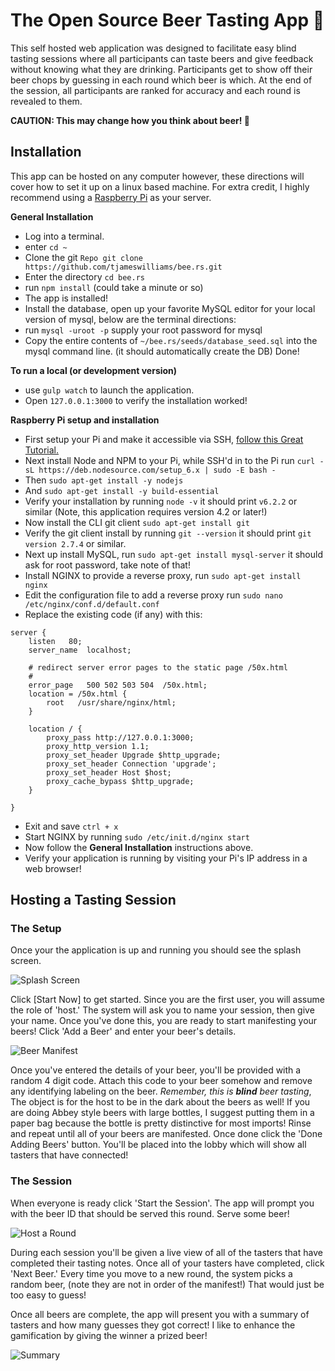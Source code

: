 # The Open Source Beer Tasting App :beers:

This self hosted web application was designed to facilitate easy blind tasting
sessions where all participants can taste beers and give feedback without knowing
what they are drinking. Participants get to show off their beer chops by guessing
in each round which beer is which. At the end of the session, all participants are
ranked for accuracy and each round is revealed to them.

**CAUTION: This may change how you think about beer! :beer:**

## Installation

This app can be hosted on any computer however, these directions will cover how
to set it up on a linux based machine. For extra credit, I highly recommend using
a [Raspberry Pi](https://www.amazon.com/Vilros-Raspberry-Basic-Starter-Kit--Clear/dp/B01D92SSX6/)
as your server.

**General Installation**
- Log into a terminal.
- enter `cd ~`
- Clone the git `Repo git clone https://github.com/tjameswilliams/bee.rs.git`
- Enter the directory `cd bee.rs`
- run `npm install` (could take a minute or so)
- The app is installed!
- Install the database, open up your favorite MySQL editor for your local version of mysql, below are the terminal directions:
- run `mysql -uroot -p` supply your root password for mysql
- Copy the entire contents of `~/bee.rs/seeds/database_seed.sql` into the mysql command line. (it should automatically create the DB)
Done!

**To run a local (or development version)**
- use `gulp watch` to launch the application.
- Open `127.0.0.1:3000` to verify the installation worked!

**Raspberry Pi setup and installation**
- First setup your Pi and make it accessible via SSH, [follow this Great Tutorial.](https://davidmaitland.me/2015/12/raspberry-pi-zero-headless-setup/)
- Next install Node and NPM to your Pi, while SSH'd in to the Pi run `curl -sL https://deb.nodesource.com/setup_6.x | sudo -E bash -`
- Then `sudo apt-get install -y nodejs`
- And `sudo apt-get install -y build-essential`
- Verify your installation by running `node -v` it should print `v6.2.2` or similar (Note, this application requires version 4.2 or later!)
- Now install the CLI git client `sudo apt-get install git`
- Verify the git client install by running `git --version` it should print `git version 2.7.4` or similar.
- Next up install MySQL, run `sudo apt-get install mysql-server` it should ask for root password, take note of that!
- Install NGINX to provide a reverse proxy, run `sudo apt-get install nginx`
- Edit the configuration file to add a reverse proxy run `sudo nano /etc/nginx/conf.d/default.conf`
- Replace the existing code (if any) with this:
```Shell
server {
    listen	 80;
    server_name  localhost;

    # redirect server error pages to the static page /50x.html
    #
    error_page   500 502 503 504  /50x.html;
    location = /50x.html {
        root   /usr/share/nginx/html;
    }

    location / {
        proxy_pass http://127.0.0.1:3000;
        proxy_http_version 1.1;
        proxy_set_header Upgrade $http_upgrade;
        proxy_set_header Connection 'upgrade';
        proxy_set_header Host $host;
        proxy_cache_bypass $http_upgrade;
    }

}
```
- Exit and save `ctrl + x`
- Start NGINX by running `sudo /etc/init.d/nginx start`
- Now follow the **General Installation** instructions above.
- Verify your application is running by visiting your Pi's IP address in a web browser!

## Hosting a Tasting Session

### The Setup

Once your the application is up and running you should see the splash screen.

![Splash Screen](https://github.com/tjameswilliams/bee.rs/blob/master/screenshots/splash.png?raw=true "Splash Screen")

Click [Start Now] to get started. Since you are the first user, you will assume the
role of 'host.' The system will ask you to name your session, then give your name.
Once you've done this, you are ready to start manifesting your beers! Click 'Add a Beer'
and enter your beer's details.

![Beer Manifest](https://github.com/tjameswilliams/bee.rs/blob/master/screenshots/manifest.png?raw=true "Beer Manifest")

Once you've entered the details of your beer, you'll be provided with a random 4
digit code. Attach this code to your beer somehow and remove any identifying labeling
on the beer. _Remember, this is **blind** beer tasting_, The object is for the host
to be in the dark about the beers as well! If you are doing Abbey style beers with
large bottles, I suggest putting them in a paper bag because the bottle is pretty
distinctive for most imports! Rinse and repeat until all of your beers are manifested.
Once done click the 'Done Adding Beers' button. You'll be placed into the lobby
which will show all tasters that have connected!

### The Session

When everyone is ready click 'Start the Session'. The app will prompt you with the
beer ID that should be served this round. Serve some beer!

![Host a Round](https://github.com/tjameswilliams/bee.rs/blob/master/screenshots/serve.png?raw=true "Host a Round")

During each session you'll be given a live view of all of the tasters that have
completed their tasting notes. Once all of your tasters have completed, click 'Next Beer.'
Every time you move to a new round, the system picks a random beer, (note they
are not in order of the manifest!) That would just be too easy to guess!

Once all beers are complete, the app will present you with a summary of tasters
and how many guesses they got correct! I like to enhance the gamification by
giving the winner a prized beer!

![Summary](https://github.com/tjameswilliams/bee.rs/blob/master/screenshots/summary.png?raw=true "Summary")
